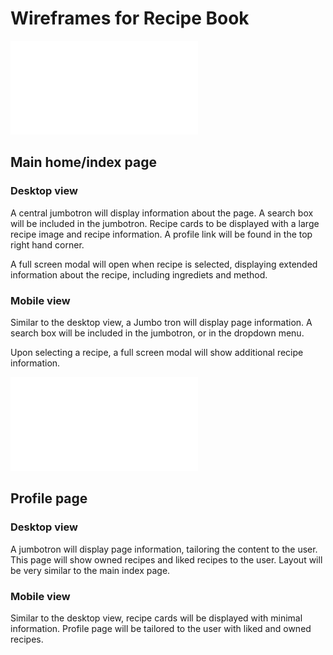 # Wireframes for Recipe Book

![wireframes](wireframe1.pdf)

## Main home/index page

### Desktop view

A central jumbotron will display information about the page. A search box will be included in the jumbotron. Recipe cards to be displayed with a large recipe image and recipe information. A profile link will be found in the top right hand corner.

A full screen modal will open when recipe is selected, displaying extended information about the recipe, including ingrediets and method.

### Mobile view

Similar to the desktop view, a Jumbo tron will display page information. A search box will be included in the jumbotron, or in the dropdown menu.

Upon selecting a recipe, a full screen modal will show additional recipe information.

![wireframe](wireframe2.pdf)

## Profile page

### Desktop view 

A jumbotron will display page information, tailoring the content to the user. This page will show owned recipes and liked recipes to the user. Layout will be very similar to the main index page.

### Mobile view

Similar to the desktop view, recipe cards will be displayed with minimal information. Profile page will be tailored to the user with liked and owned recipes.